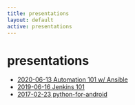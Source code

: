 ```yaml
---
title: presentations
layout: default
active: presentations
---
```

# presentations

- [2020-06-13 Automation 101 w/ Ansible](2020-06-13_automation_101_ansible/automation_101_ansible.slides.html)
- [2019-06-16 Jenkins 101](2019-06-16_jenkins_101/2019-06-16_jenkins_101.slides.html)
- [2017-02-23 python-for-android](2017-02-23_python-for-android/2017-02-23_python-for-android.slides.html)

